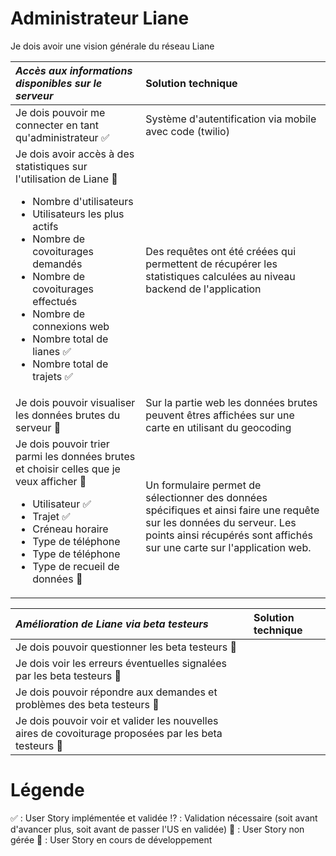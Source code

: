 # Administrateur Liane
Je dois avoir une vision générale du réseau Liane 

|  *Accès aux informations disponibles sur le serveur* | Solution technique |
| :---------------| :----------------|
| Je dois pouvoir me connecter en tant qu'administrateur :white_check_mark: | Système d'autentification via mobile avec code (twilio) |
| Je dois avoir accès à des statistiques sur l'utilisation de Liane :seedling: <ul><li>Nombre d'utilisateurs</li><li>Utilisateurs les plus actifs</li><li>Nombre de covoiturages demandés</li><li>Nombre de covoiturages effectués</li><li>Nombre de connexions web</li><li>Nombre total de lianes :white_check_mark:</li><li>Nombre total de trajets :white_check_mark:</li></ul> | Des requêtes ont été créées qui permettent de récupérer les statistiques calculées au niveau backend de l'application|
| Je dois pouvoir visualiser les données brutes du serveur :seedling: | Sur la partie web les données brutes peuvent êtres affichées sur une carte en utilisant du geocoding |
| Je dois pouvoir trier parmi les données brutes et choisir celles que je veux afficher :seedling: <ul><li>Utilisateur :white_check_mark:</li><li>Trajet :white_check_mark:</li><li>Créneau horaire</li><li>Type de téléphone </li><li>Type de téléphone</li><li>Type de recueil de données :seedling:</li></ul>| Un formulaire permet de sélectionner des données spécifiques et ainsi faire une requête sur les données du serveur. Les points ainsi récupérés sont affichés sur une carte sur l'application web. |


|  *Amélioration de Liane via beta testeurs* | Solution technique |
| :---------------| :----------------|
| Je dois pouvoir questionner les beta testeurs :no_entry_sign: | |
| Je dois voir les erreurs éventuelles signalées par les beta testeurs :no_entry_sign: | |
| Je dois pouvoir répondre aux demandes et problèmes des beta testeurs :no_entry_sign: | |
| Je dois pouvoir voir et valider les nouvelles aires de covoiturage proposées par les beta testeurs :no_entry_sign:| |


# Légende 
:white_check_mark: : User Story implémentée et validée 
:interrobang: : Validation nécessaire (soit avant d'avancer plus, soit avant de passer l'US en validée) 
:no_entry_sign: : User Story non gérée
:seedling: : User Story en cours de développement
